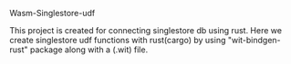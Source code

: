 Wasm-Singlestore-udf

This project is created for connecting singlestore db using rust. Here we create singlestore udf functions with rust(cargo) 
by using "wit-bindgen-rust" package along with a (.wit) file.
